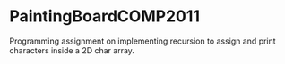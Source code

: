 # PaintingBoardCOMP2011
Programming assignment on implementing recursion to assign and print characters inside a 2D char array.
